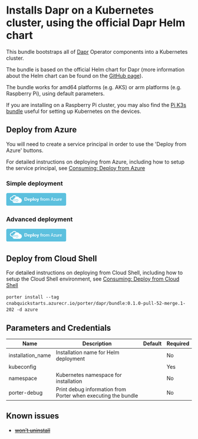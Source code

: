 # Installs Dapr on a Kubernetes cluster, using the official Dapr Helm chart

This bundle bootstraps all of [Dapr](https://dapr.io/) Operator components into a Kubernetes cluster.

The bundle is based on the official Helm chart for Dapr (more information about the Helm chart can be found on the [GitHub page](https://github.com/dapr/dapr/tree/master/charts/dapr)).

The bundle works for amd64 platforms (e.g. AKS) or arm platforms (e.g. Raspberry Pi), using default parameters.

If you are installing on a Raspberry Pi cluster, you may also find the [Pi K3s bundle](https://github.com/Azure/azure-cnab-quickstarts/tree/master/porter/pi-k-three-s) useful for setting up Kubernetes on the devices.

## Deploy from Azure


You will need to create a service principal in order to use the 'Deploy from Azure' buttons.


For detailed instructions on deploying from Azure, including how to setup the service principal, see [Consuming: Deploy from Azure](../../docs/consuming.md#deploy-from-azure)

### Simple deployment


<a href="https://portal.azure.com/#create/Microsoft.Template/uri/https%3A%2F%2Fraw.githubusercontent.com%2FAzure%2Fazure-cnab-quickstarts%2Fdapr-update%2Fporter%2Fdapr%2Fazuredeploy-simple.json" target="_blank"><img src="https://raw.githubusercontent.com/endjin/CNAB.Quickstarts/master/images/Deploy-from-Azure.png"/></a>

### Advanced deployment


<a href="https://portal.azure.com/#create/Microsoft.Template/uri/https%3A%2F%2Fraw.githubusercontent.com%2FAzure%2Fazure-cnab-quickstarts%2Fdapr-update%2Fporter%2Fdapr%2Fazuredeploy-advanced.json" target="_blank"><img src="https://raw.githubusercontent.com/endjin/CNAB.Quickstarts/master/images/Deploy-from-Azure.png"/></a>


## Deploy from Cloud Shell


For detailed instructions on deploying from Cloud Shell, including how to setup the Cloud Shell environment, see [Consuming: Deploy from Cloud Shell](../../docs/consuming.md#deploy-from-cloud-shell)


```porter install --tag cnabquickstarts.azurecr.io/porter/dapr/bundle:0.1.0-pull-52-merge.1-202 -d azure```


## Parameters and Credentials

 | Name | Description | Default | Required | 
 | --- | --- | --- | --- | 
 | installation_name | Installation name for Helm deployment |  | No
kubeconfig |  |  | Yes
namespace | Kubernetes namespace for installation |  | No
porter-debug | Print debug information from Porter when executing the bundle |  | No | 


## Known issues

- ~~[won't uninstall](https://github.com/Azure/azure-cnab-quickstarts/issues/42)~~